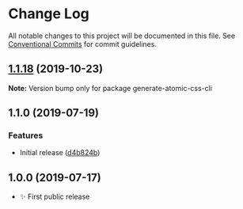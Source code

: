 # Change Log

All notable changes to this project will be documented in this file.
See [Conventional Commits](https://conventionalcommits.org) for commit guidelines.

## [1.1.18](https://gitlab.com/codsen/codsen/compare/generate-atomic-css-cli@1.1.17...generate-atomic-css-cli@1.1.18) (2019-10-23)

**Note:** Version bump only for package generate-atomic-css-cli





## 1.1.0 (2019-07-19)

### Features

- Initial release ([d4b824b](https://gitlab.com/codsen/codsen/commit/d4b824b))

## 1.0.0 (2019-07-17)

- ✨ First public release
